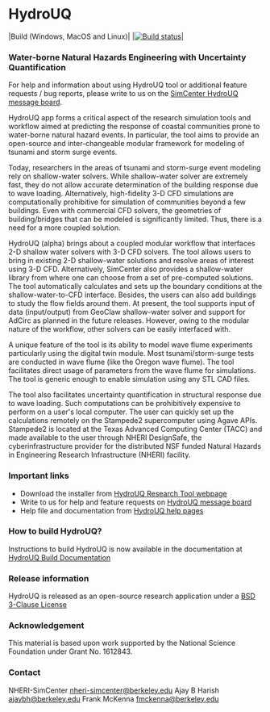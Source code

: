 # HydroUQ 

|Build (Windows, MacOS and Linux)|
|[![Build status](https://ci.appveyor.com/api/projects/status/bc9yw6q0v1p0pvji?svg=true)](https://ci.appveyor.com/project/bhajay/hydrouq)|

### Water-borne Natural Hazards Engineering with Uncertainty Quantification ###

For help and information about using HydroUQ tool or additional feature requests / bug reports, please write to us on the [SimCenter HydroUQ message board](http://simcenter-messageboard.designsafe-ci.org/smf/index.php?board=17.0). 

HydroUQ app forms a critical aspect of the research simulation tools and workflow aimed at predicting the response of coastal communities prone to water-borne natural hazard events. In particular, the tool aims to provide an open-source and inter-changeable modular framework for modeling of tsunami and storm surge events.

Today, researchers in the areas of tsunami and storm-surge event modeling rely on shallow-water solvers. While shallow-water solver are extremely fast, they do not allow accurate determination of the building response due to wave loading. Alternatively, high-fidelity 3-D CFD simulations are computationally prohibitive for simulation of communities beyond a few buildings. Even with commercial CFD solvers, the geometries of building/bridges that can be modeled is significantly limited. Thus, there is a need for a more coupled solution.

HydroUQ (alpha) brings about a coupled modular workflow that interfaces 2-D shallow water solvers with 3-D CFD solvers. The tool allows users to bring in existing 2-D shallow-water solutions and resolve areas of interest using 3-D CFD. Alternatively, SimCenter also provides a shallow-water library from where one can choose from a set of pre-computed solutions. The tool automatically calculates and sets up the boundary conditions at the shallow-water-to-CFD interface. Besides, the users can also add buildings to study the flow fields around them. At present, the tool supports input of data (input/output) from GeoClaw shallow-water solver and support for AdCirc as planned in the future releases. However, owing to the modular nature of the workflow, other solvers can be easily interfaced with.

A unique feature of the tool is its ability to model wave flume experiments particularly using the digital twin module. Most tsunami/storm-surge tests are conducted in wave flume (like the Oregon wave flume). The tool facilitates direct usage of parameters from the wave flume for simulations. The tool is generic enough to enable simulation using any STL CAD files.

The tool also facilitates uncertainty quantification in structural response due to wave loading. Such computations can be prohibitively expensive to perform on a user's local computer. The user can quickly set up the calculations remotely on the Stampede2 supercomputer using Agave APIs. Stampede2 is located at the Texas Advanced Computing Center (TACC) and made available to the user through NHERI DesignSafe, the cyberinfrastructure provider for the distributed NSF funded Natural Hazards in Engineering Research Infrastructure (NHERI) facility.

### Important links

- Download the installer from [HydroUQ Research Tool webpage](https://simcenter.designsafe-ci.org/research-tools/hydro-uq)
- Write to us for help and feature requests on [HydroUQ message board](http://simcenter-messageboard.designsafe-ci.org/smf/index.php?board=17.0)
- Help file and documentation from [HydroUQ help pages](https://nheri-simcenter.github.io/HydroUQ)

### How to build HydroUQ?

Instructions to build HydroUQ is now available in the documentation at [HydroUQ Build Documentation](https://nheri-simcenter.github.io/HydroUQ/Hydro/devman/build.html)

### Release information

HydroUQ is released as an open-source research application under a [BSD 3-Clause License](https://github.com/NHERI-SimCenter/HydroUQ/blob/master/LICENSE)

### Acknowledgement

This material is based upon work supported by the National Science Foundation under Grant No. 1612843.

### Contact

NHERI-SimCenter nheri-simcenter@berkeley.edu
Ajay B Harish ajaybh@berkeley.edu
Frank McKenna fmckenna@berkeley.edu
